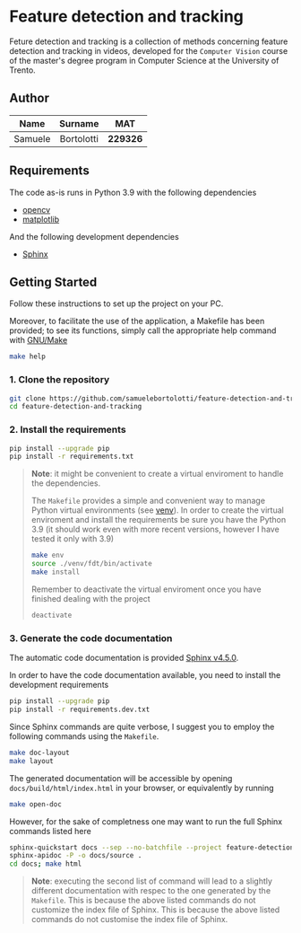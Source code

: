 # Feature detection and tracking

Feture detection and tracking is a collection of methods concerning feature detection and tracking in videos, developed for the `Computer Vision` course of the master's degree program in Computer Science at the University of Trento.

## Author

| Name    |  Surname   |    MAT     |
| :-----: | :--------: | :--------: |
| Samuele | Bortolotti | **229326** |

## Requirements

The code as-is runs in Python 3.9 with the following dependencies

- [opencv](https://opencv.org/)
- [matplotlib](https://matplotlib.org/)

And the following development dependencies

- [Sphinx](https://www.sphinx-doc.org/en/master/)

## Getting Started

Follow these instructions to set up the project on your PC.

Moreover, to facilitate the use of the application, a Makefile has been provided; to see its functions, simply call the appropriate help command with [GNU/Make](https://www.gnu.org/software/make/)

 ```bash
 make help
 ```

### 1. Clone the repository

 ```bash
 git clone https://github.com/samuelebortolotti/feature-detection-and-tracking.git
 cd feature-detection-and-tracking
 ```

### 2. Install the requirements

```bash
pip install --upgrade pip
pip install -r requirements.txt
```

> **Note**: it might be convenient to create a virtual enviroment to handle the dependencies.
> 
> The `Makefile` provides a simple and convenient way to manage Python virtual environments (see [venv](https://docs.python.org/3/tutorial/venv.html)).
> In order to create the virtual enviroment and install the requirements be sure you have the Python 3.9 (it should work even with more recent versions, however I have tested it only with 3.9)
> ```bash
> make env
> source ./venv/fdt/bin/activate
> make install
> ```
> Remember to deactivate the virtual enviroment once you have finished dealing with the project
> ```bash
> deactivate
> ```

### 3. Generate the code documentation

The automatic code documentation is provided [Sphinx v4.5.0](https://www.sphinx-doc.org/en/master/).

In order to have the code documentation available, you need to install the development requirements

```bash
pip install --upgrade pip
pip install -r requirements.dev.txt
```

Since Sphinx commands are quite verbose, I suggest you to employ the following commands using the `Makefile`.

```bash
make doc-layout
make layout
```

The generated documentation will be accessible by opening `docs/build/html/index.html` in your browser, or equivalently by running

```bash
make open-doc
```

However, for the sake of completness one may want to run the full Sphinx commands listed here

```bash
sphinx-quickstart docs --sep --no-batchfile --project feature-detection-and-tracking --author "Samuele Bortolotti"  -r 0.1  --language en --extensions sphinx.ext.autodoc --extensions sphinx.ext.napoleon --extensions sphinx.ext.viewcode --extensions myst_parser
sphinx-apidoc -P -o docs/source .
cd docs; make html
```

> **Note**: executing the second list of command will lead to a slightly different documentation with respec to the one generated by the `Makefile`.
> This is because the above listed commands do not customize the index file of Sphinx. This is because the above listed commands do not customise the index file of Sphinx.
